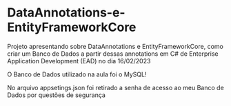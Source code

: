 # DataAnnotations-e-EntityFrameworkCore
Projeto apresentando sobre DataAnnotations e EntityFrameworkCore, como criar um Banco de Dados a partir dessas annotations em C# de Enterprise Application Development (EAD) no dia 16/02/2023

O Banco de Dados utilizado na aula foi o MySQL!

No arquivo appsetings.json foi retirado a senha de acesso ao meu Banco de Dados por questões de segurança
